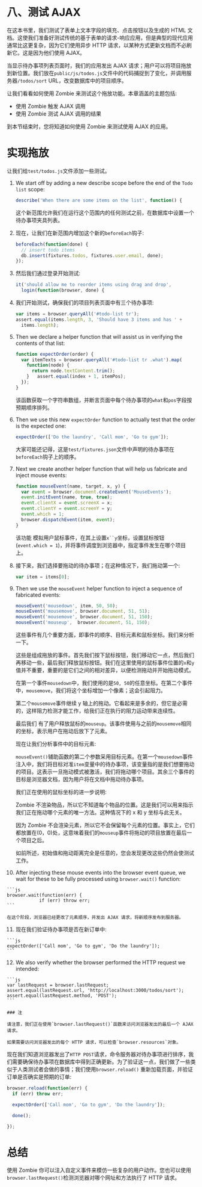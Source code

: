 # 八、测试 AJAX

在这本书里，我们测试了表单上文本字段的填充、点击按钮以及生成的 HTML 文档。这使我们准备好测试传统的基于表单的请求-响应应用，但是典型的现代应用通常比这更复杂，因为它们使用异步 HTTP 请求，以某种方式更新文档而不必刷新它。这是因为他们使用 AJAX。

当显示待办事项列表页面时，我们的应用发出 AJAX 请求；用户可以将项目拖放到新位置。我们放在`public/js/todos.js`文件中的代码捕捉到了变化，并调用服务器`/todos/sort` URL，改变数据库中的项目顺序。

让我们看看如何使用 Zombie 来测试这个拖放功能。本章涵盖的主题包括:

*   使用 Zombie 触发 AJAX 调用
*   使用 Zombie 测试 AJAX 调用的结果

到本节结束时，您将知道如何使用 Zombie 来测试使用 AJAX 的应用。

# 实现拖放

让我们给`test/todos.js`文件添加一些测试。

1.  We start off by adding a new describe scope before the end of the `Todo list` scope:

    ```js
    describe('When there are some items on the list', function() {
    ```

    这个新范围允许我们在运行这个范围内的任何测试之前，在数据库中设置一个待办事项夹具列表。

2.  现在，让我们在新范围内增加这个新的`beforeEach`钩子:

    ```js
    beforeEach(function(done) {
      // insert todo items
      db.insert(fixtures.todos, fixtures.user.email, done);
    });
    ```

3.  然后我们通过登录开始测试:

    ```js
    it('should allow me to reorder items using drag and drop',
      login(function(browser, done) {
    ```

4.  我们开始测试，确保我们的项目列表页面中有三个待办事项:

    ```js
    var items = browser.queryAll('#todo-list tr');
    assert.equal(items.length, 3, 'Should have 3 items and has ' +
      items.length);
    ```

5.  Then we declare a helper function that will assist us in verifying the contents of that list:

    ```js
    function expectOrder(order) {
      var itemTexts = browser.queryAll('#todo-list tr .what').map(
        function(node) {
          return node.textContent.trim();
        }   assert.equal(index + 1, itemPos);
      });
    }
    ```

    该函数获取一个字符串数组，并断言页面中每个待办事项的`what`和`pos`字段按预期顺序排列。

6.  Then we use this new `expectOrder` function to actually test that the order is the expected one:

    ```js
    expectOrder(['Do the laundry', 'Call mom', 'Go to gym']);
    ```

    大家可能还记得，这是`test/fixtures.json`文件中声明的待办事项在`beforeEach`钩子上的顺序。

7.  Next we create another helper function that will help us fabricate and inject mouse events:

    ```js
    function mouseEvent(name, target, x, y) {
      var event = browser.document.createEvent('MouseEvents');
      event.initEvent(name, true, true);
      event.clientX = event.screenX = x;
      event.clientY = event.screenY = y;
      event.which = 1;
      browser.dispatchEvent(item, event);
    }
    ```

    该功能 模拟用户鼠标事件，在其上设置`x``y`坐标，设置鼠标按钮(`event.which = 1`)，并将事件调度到浏览器中，指定事件发生在哪个项目上。

8.  接下来，我们选择要拖动的待办事项；在这种情况下，我们拖动第一个:

    ```js
    var item = items[0];
    ```

9.  Then we use the `mouseEvent` helper function to inject a sequence of fabricated events:

    ```js
    mouseEvent('mousedown', item, 50, 50);
    mouseEvent('mousemove', browser.document, 51, 51);
    mouseEvent('mousemove', browser.document, 51, 150);
    mouseEvent('mouseup',  browser.document, 51, 150);
    ```

    这些事件有几个重要方面，即事件的顺序、目标元素和鼠标坐标。我们来分析一下。

    这些是组成拖放的事件。首先我们按下鼠标按钮，我们移动它一点，然后我们再移动一些，最后我们释放鼠标按钮。我们在这里使用的鼠标事件位置的`x`和`y`值并不重要，重要的是它们之间的相对差异，以便检测拖动并开始拖动模式。

    在第一个事件`mousedown`中，我们使用的是`50, 50`的任意坐标。在第二个事件中，`mousemove`，我们将这个坐标增加一个像素；这会引起阻力。

    第二个`mousemove`事件继续 y 轴上的拖动。它看起来是多余的，但它是必需的，这样阻力检测才能工作，给我们正在执行的阻力运动带来连续性。

    最后我们 有了用户释放鼠标的`mouseup`。该事件使用与之前的`mousemove`相同的坐标，表示用户在拖动后放下了元素。

    现在让我们分析事件中的目标元素:

    `mouseEvent()`辅助函数的第二个参数采用目标元素。在第一个`mousedown`事件注入中，我们将目标对准`item`变量中的待办事项，该变量指的是我们想要拖动的项目。这表示一旦拖动模式被激活，我们将拖动哪个项目。其余三个事件的目标是浏览器文档，因为用户将在文档中拖动待办事项。

    我们正在使用的鼠标坐标的进一步说明:

    Zombie 不渲染物品，所以它不知道每个物品的位置。这是我们可以用来指示我们正在拖动哪个元素的唯一方法。这种情况下的 x 和 y 坐标与此无关。

    因为 Zombie 不会渲染元素，所以它不会保留每个元素的位置。事实上，它们都放置在(0，0)处，这意味着我们的`mouseup`事件将拖动的项目放置在最后一个项目之后。

    如前所述，初始值和拖动距离完全是任意的，您会发现更改这些仍然会使测试工作。

10.  After injecting these mouse events into the browser event queue, we wait for these to be fully processed using `browser.wait()` function:

    ```js
    browser.wait(function(err) {
                if (err) throw err;
    ```

    在这个阶段，浏览器已经更改了元素顺序，并发出 AJAX 请求，将新顺序发布到服务器。

11.  现在我们验证待办事项是否在新订单中:

    ```js
    expectOrder(['Call mom', 'Go to gym', 'Do the laundry']);
    ```

12.  We also verify whether the browser performed the HTTP request we intended:

    ```js
    var lastRequest = browser.lastRequest;
    assert.equal(lastRequest.url, 'http://localhost:3000/todos/sort');
    assert.equal(lastRequest.method, 'POST');
    ```

    ### 注

    请注意，我们正在使用`browser.lastRequest()`函数来访问浏览器发出的最后一个 AJAX 请求。

    如果需要访问浏览器发出的每个 HTTP 请求，可以检查`browser.resources`对象。

现在我们知道浏览器发出了`HTTP POST`请求，命令服务器对待办事项进行排序，我们需要确保待办事项在数据库中得到正确更新。为了验证这一点，我们做了一些类似于人类测试者会做的事情；我们使用`browser.reload()` 重新加载页面，并验证订单是否确实是预期的订单:

```js
browser.reload(function(err) {
  if (err) throw err;

  expectOrder(['Call mom', 'Go to gym', 'Do the laundry']);

  done();

});
```

# 总结

使用 Zombie 你可以注入自定义事件来模仿一些复杂的用户动作。您也可以使用`browser.lastRequest()`检测浏览器对哪个网址和方法执行了 HTTP 请求。